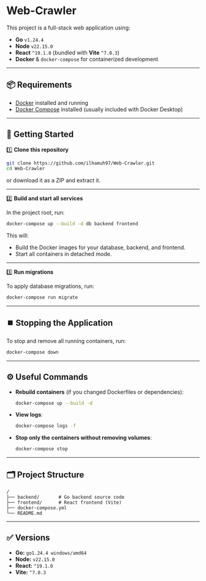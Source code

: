 # Web-Crawler

This project is a full-stack web application using:

* **Go** `v1.24.4`
* **Node** `v22.15.0`
* **React** `^19.1.0` (bundled with **Vite** `^7.0.3`)
* **Docker** & `docker-compose` for containerized development

---

## 📦 Requirements

* [Docker](https://www.docker.com/) installed and running
* [Docker Compose](https://docs.docker.com/compose/) installed (usually included with Docker Desktop)

---

## 🚀 Getting Started

1️⃣ **Clone this repository**

```bash
git clone https://github.com/ilhamuh97/Web-Crawler.git
cd Web-Crawler
```

or download it as a ZIP and extract it.

---

2️⃣ **Build and start all services**

In the project root, run:

```bash
docker-compose up --build -d db backend frontend
```

This will:

* Build the Docker images for your database, backend, and frontend.
* Start all containers in detached mode.

---

3️⃣ **Run migrations**

To apply database migrations, run:

```bash
docker-compose run migrate
```

---

## ⏹️ Stopping the Application

To stop and remove all running containers, run:

```bash
docker-compose down
```

---

## ⚙️ Useful Commands

* **Rebuild containers** (if you changed Dockerfiles or dependencies):

  ```bash
  docker-compose up --build -d
  ```

* **View logs**:

  ```bash
  docker-compose logs -f
  ```

* **Stop only the containers without removing volumes**:

  ```bash
  docker-compose stop
  ```

---

## 🗂️ Project Structure

```plaintext
/
├── backend/       # Go backend source code
├── frontend/      # React frontend (Vite)
├── docker-compose.yml
└── README.md
```

---

## ✅ Versions

* **Go:** `go1.24.4 windows/amd64`
* **Node:** `v22.15.0`
* **React:** `^19.1.0`
* **Vite:** `^7.0.3`
